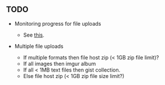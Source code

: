 ## TODO

* Monitoring progress for file uploads
  - See [this](https://stackoverflow.com/questions/13909900/progress-of-python-requests-post).

* Multiple file uploads
  - If multiple formats then file host zip (< 1GB zip file limit)?
  - If all images then imgur album
  - If all < 1MB text files then gist collection.
  - Else file host zip (< 1GB zip file size limit?)
